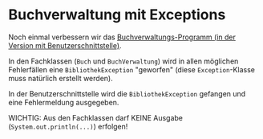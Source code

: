 # Buchverwaltung mit Exceptions #

Noch einmal verbessern wir das [Buchverwaltungs-Programm (in der Version mit Benutzerschnittstelle)](uebung_ui_buchverwaltung.md).

In den Fachklassen (`Buch` und `BuchVerwaltung`) wird in allen möglichen Fehlerfällen eine `BibliothekException` "geworfen" (diese `Exception`-Klasse muss natürlich erstellt werden).

In der Benutzerschnittstelle wird die `BibliothekException` gefangen und eine Fehlermeldung ausgegeben.

WICHTIG: Aus den Fachklassen darf KEINE Ausgabe (`System.out.println(...)`) erfolgen!